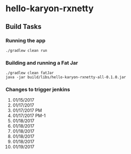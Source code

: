# hello-karyon-rxnetty


## Build Tasks

### Running the app
```
./gradlew clean run
```

### Building and running a Fat Jar
```
./gradlew clean fatJar
java -jar build/libs/hello-karyon-rxnetty-all-0.1.0.jar
```

### Changes to trigger jenkins
1. 01/15/2017 
2. 01/17/2017
3. 01/17/2017 PM
4. 01/17/2017 PM-1
5. 01/18/2017
6. 01/18/2017
7. 01/18/2017 
8. 01/18/2017
9. 01/18/2017 
10. 01/19/2017 
